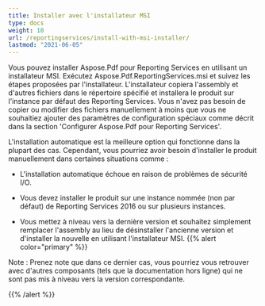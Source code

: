 ```yaml
---
title: Installer avec l'installateur MSI
type: docs
weight: 10
url: /reportingservices/install-with-msi-installer/
lastmod: "2021-06-05"
---
```


Vous pouvez installer Aspose.Pdf pour Reporting Services en utilisant un installateur MSI. Exécutez Aspose.Pdf.ReportingServices.msi et suivez les étapes proposées par l'installateur. L'installateur copiera l'assembly et d'autres fichiers dans le répertoire spécifié et installera le produit sur l'instance par défaut des Reporting Services. Vous n'avez pas besoin de copier ou modifier des fichiers manuellement à moins que vous ne souhaitiez ajouter des paramètres de configuration spéciaux comme décrit dans la section 'Configurer Aspose.Pdf pour Reporting Services'.

L'installation automatique est la meilleure option qui fonctionne dans la plupart des cas. Cependant, vous pourriez avoir besoin d'installer le produit manuellement dans certaines situations comme :

- L'installation automatique échoue en raison de problèmes de sécurité I/O.
- Vous devez installer le produit sur une instance nommée (non par défaut) de Reporting Services 2016 ou sur plusieurs instances.

- Vous mettez à niveau vers la dernière version et souhaitez simplement remplacer l'assembly au lieu de désinstaller l'ancienne version et d'installer la nouvelle en utilisant l'installateur MSI.
{{% alert color="primary" %}}

Note : Prenez note que dans ce dernier cas, vous pourriez vous retrouver avec d'autres composants (tels que la documentation hors ligne) qui ne sont pas mis à niveau vers la version correspondante.

{{% /alert %}}